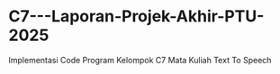# C7---Laporan-Projek-Akhir-PTU-2025
Implementasi Code Program Kelompok C7 Mata Kuliah Text To Speech
